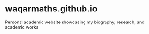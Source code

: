 # waqarmaths.github.io
Personal academic website showcasing my biography, research, and academic works
